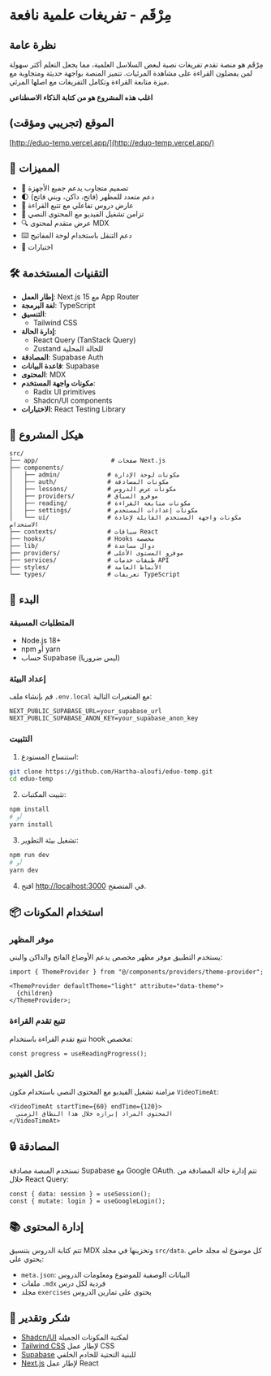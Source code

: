 
# مِرْقَم - تفريغات علمية نافعة

## نظرة عامة

مِرْقَم هو منصة تقدم تفريغات نصية لبعض السلاسل العلمية، مما يجعل التعلم أكثر سهولة لمن يفضلون القراءة على مشاهدة المرئيات. تتميز المنصة بواجهة حديثة ومتجاوبة مع ميزة متابعة القراءة وتكامل التفريغات مع اصلها المرئي.

**اغلب هذه المشروع هو من كتابة الذكاء الاصطناعي**

## الموقع (تجريبي ومؤقت)
[http://eduo-temp.vercel.app/](http://eduo-temp.vercel.app/)


## 🚀 المميزات

- 📱 تصميم متجاوب يدعم جميع الأجهزة
- 🌓 دعم متعدد للمظهر (فاتح، داكن، وبني فاتح)
- 📖 عارض دروس تفاعلي مع تتبع القراءة
- 🎥 تزامن تشغيل الفيديو مع المحتوى النصي
- 🔍 عرض متقدم لمحتوى MDX
- ⌨️ دعم التنقل باستخدام لوحة المفاتيح
- 🎯 اختبارات

## 🛠️ التقنيات المستخدمة

- **إطار العمل**: Next.js 15 مع App Router
- **لغة البرمجة**: TypeScript
- **التنسيق**:
  - Tailwind CSS
- **إدارة الحالة**:
  - React Query (TanStack Query)
  - Zustand للحالة المحلية
- **المصادقة**: Supabase Auth
- **قاعدة البيانات**: Supabase
- **المحتوى**: MDX
- **مكونات واجهة المستخدم**:
  - Radix UI primitives
  - Shadcn/UI components
- **الاختبارات**: React Testing Library

## 📁 هيكل المشروع

```
src/
├── app/                    # صفحات Next.js
├── components/
│   ├── admin/             # مكونات لوحة الإدارة
│   ├── auth/              # مكونات المصادقة
│   ├── lessons/           # مكونات عرض الدروس
│   ├── providers/         # موفرو السياق
│   ├── reading/           # مكونات متابعة القراءة
│   ├── settings/          # مكونات إعدادات المستخدم
│   └── ui/                # مكونات واجهة المستخدم القابلة لإعادة الاستخدام
├── contexts/              # سياقات React
├── hooks/                 # Hooks مخصصة
├── lib/                   # دوال مساعدة
├── providers/             # موفرو المستوى الأعلى
├── services/              # طبقات خدمات API
├── styles/                # الأنماط العامة
└── types/                 # تعريفات TypeScript
```

## 🚀 البدء

### المتطلبات المسبقة

- Node.js 18+
- npm أو yarn
- حساب Supabase (ليس ضروريا)

### إعداد البيئة

قم بإنشاء ملف `.env.local` مع المتغيرات التالية:

```env
NEXT_PUBLIC_SUPABASE_URL=your_supabase_url
NEXT_PUBLIC_SUPABASE_ANON_KEY=your_supabase_anon_key
```

### التثبيت

1. استنساخ المستودع:

```bash
git clone https://github.com/Hartha-aloufi/eduo-temp.git
cd eduo-temp
```

2. تثبيت المكتبات:

```bash
npm install
# أو
yarn install
```

3. تشغيل بيئة التطوير:

```bash
npm run dev
# أو
yarn dev
```

4. افتح [http://localhost:3000](http://localhost:3000) في المتصفح.

## 📦 استخدام المكونات

### موفر المظهر

يستخدم التطبيق موفر مظهر مخصص يدعم الأوضاع الفاتح والداكن والبني:

```tsx
import { ThemeProvider } from "@/components/providers/theme-provider";

<ThemeProvider defaultTheme="light" attribute="data-theme">
  {children}
</ThemeProvider>;
```

### تتبع تقدم القراءة

تتبع تقدم القراءة باستخدام hook مخصص:

```tsx
const progress = useReadingProgress();
```

### تكامل الفيديو

مزامنة تشغيل الفيديو مع المحتوى النصي باستخدام مكون `VideoTimeAt`:

```tsx
<VideoTimeAt startTime={60} endTime={120}>
  المحتوى المراد إبرازه خلال هذا النطاق الزمني
</VideoTimeAt>
```

## 🔒 المصادقة

تستخدم المنصة مصادقة Supabase مع Google OAuth. تتم إدارة حالة المصادقة من خلال React Query:

```tsx
const { data: session } = useSession();
const { mutate: login } = useGoogleLogin();
```

## 📚 إدارة المحتوى

تتم كتابة الدروس بتنسيق MDX وتخزينها في مجلد `src/data`. كل موضوع له مجلد خاص يحتوي على:

- `meta.json`: البيانات الوصفية للموضوع ومعلومات الدروس
- ملفات `.mdx` فردية لكل درس
- مجلد `exercises` يحتوي على تمارين الدروس

## 🙏 شكر وتقدير

- [Shadcn/UI](https://ui.shadcn.com/) لمكتبة المكونات الجميلة
- [Tailwind CSS](https://tailwindcss.com/) لإطار عمل CSS
- [Supabase](https://supabase.com/) للبنية التحتية للخادم الخلفي
- [Next.js](https://nextjs.org/) لإطار عمل React
